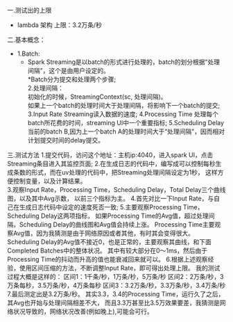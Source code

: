 一.测试出的上限<br>
- lambda 架构
  上限：3.2万条/秒

二.基本概念：<br>
- 1.Batch:<br>
    - Spark Streaming是以batch的形式进行处理的，batch的划分根据“处理间隔”，这个是由用户设定的。<br>
    *Batch分为提交和处理两个步骤;<br>
  2.处理间隔：<br>
    初始化的时候，StreamingContext(sc, 处理间隔)。<br>
    如果上一个batch的处理时间大于处理间隔，将影响下一个batch的提交;
  3.Input Rate
    Streaming读入数据的速度;
  4.Processing Time
    处理每个batch所花费的时间，streaming UI中一个重要指标;
  5.Scheduling Delay
    当前的batch B,因为上一个batch A的处理时间大于“处理间隔"，因而相对计划提交时间的delay提交。
      
三.测试方法
  1.提交代码，访问这个地址：主机ip:4040，进入spark UI，点击Streaming条目进入其监控页面;
  2.在生成日志的代码中，编写成可以控制每秒生成条数的形式，而在uv处理的代码中，把Streaming处理间隔设定为1秒，
这样方便控制变量，以及计算结果。  
  3.观察Input Rate，Processing Time，Scheduling Delay，Total Delay三个曲线图，以及其中Avg示数，
以前三个指标为主。
  4.首先对比一下Input Rate，与自己在生成日志代码中设定的速度死否一致;
  5.主要观察Processing Time，Scheduling Delay这两项指标，
    如果Processing Time的Avg值，超过处理间隔，Scheduling Delay的曲线图和Avg值会持续上涨。
    Processing Time主要观察Avg值，因为我猜测是由于网络原因或者其他，有时其会变得很大。
    Scheduling Delay的Avg值不接近0，也是正常的，主要观察其曲线，和下面Completed Batches中的整体状况。
  其中有较大部分在0～1ms，然后由于Processing Time的抖动而升高的值也能衰减回来就可以。
  6.根据上述观察经验，使用区间压缩的方法，不断调整Input Rate，即可得出处理上限。
    我的测试过程大概是这样的：
    区间1：1千条/秒，1万条/秒，5万条/秒
    区间2：2万条/秒，3万条每秒，3.5万条/秒，4万条每秒
    区间3：3.2万条/秒，3.3万条/秒，3.4万条/秒
  7.最后测定出是3.2万条/秒。
  其实3.3，3.4的Processing Time，运行久了之后，其Avg也开始与处理间隔相差不大，
  而且3.3万甚至比3.5万效果要差，我猜测是网络状况导致的，网络状况改善(例如晚上),可能会可行。
